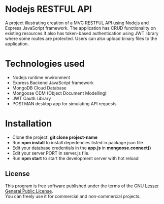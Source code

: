 # Nodejs RESTFUL API 
A project illustrating creation of a MVC RESTFUL API using Nodejs and Express JavaScript framework.
The application has CRUD functionality on existing resources.It also has token-based authentication
using JWT library where some routes are protected. Users can also upload binary files to the application.

# Technologies used
* Nodejs runtime environment<br/>
* Express Backend JavaScript framework <br/>
* MongoDB Cloud Database <br/>
* Mongoose ODM (Object Document Modelling)<br/>
* JWT Oauth Library <br/>
* POSTMAN desktop app for simulating API requests <br/>


# Installation
* Clone the project.  **git clone project-name**  <br/>
* Run **npm install** to install depedencies listed in package.json file<br/>
* Edit your database credentials in the  **app.js** in **mongoose.connect()** <br/>
* Edit your server PORT in  server.js file.<br/>
* Run **npm start** to start the development server with hot reload <br/>

## License
This program is free software published under the terms of the GNU [Lesser General Public License](http://www.gnu.org/copyleft/lesser.html). <br/>
You can freely use it for commercial and non-commercial projects.

